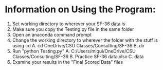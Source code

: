 # Information on Using the Program:

1. Set working directory to wherever your SF-36 data is
2. Make sure you copy the Testing.py file in the same folder
3. Open an anaconda command prompt
4. Change the working directory to wherever the folder with the stuff is using cd
	A. cd OneDrive/CSU Classes/Consulting/SF-36
	B. dir
5. Run "python Testing.py"
	A. C:/Users/miqui/OneDrive/CSU Classes/Consulting/SF-36
	B. Practice SF-36 data.xlsx
	C. data
6. Examine your results in the "Final Scored Data" files


